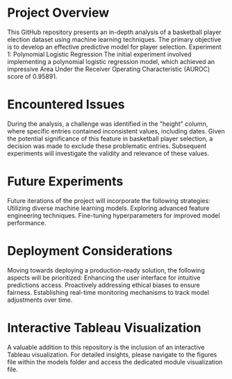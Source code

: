 # Project Overview
This GitHub repository presents an in-depth analysis of a basketball player election dataset using machine learning techniques. The primary objective is to develop an effective predictive model for player selection.
Experiment 1: Polynomial Logistic Regression
The initial experiment involved implementing a polynomial logistic regression model, which achieved an impressive Area Under the Receiver Operating Characteristic (AUROC) score of 0.95891.
# Encountered Issues
During the analysis, a challenge was identified in the "height" column, where specific entries contained inconsistent values, including dates. Given the potential significance of this feature in basketball player selection, a decision was made to exclude these problematic entries. Subsequent experiments will investigate the validity and relevance of these values.
# Future Experiments
Future iterations of the project will incorporate the following strategies:
Utilizing diverse machine learning models.
Exploring advanced feature engineering techniques.
Fine-tuning hyperparameters for improved model performance.
# Deployment Considerations
Moving towards deploying a production-ready solution, the following aspects will be prioritized:
Enhancing the user interface for intuitive predictions access.
Proactively addressing ethical biases to ensure fairness.
Establishing real-time monitoring mechanisms to track model adjustments over time.
# Interactive Tableau Visualization
A valuable addition to this repository is the inclusion of an interactive Tableau visualization. For detailed insights, please navigate to the figures file within the models folder and access the dedicated module visualization file.
